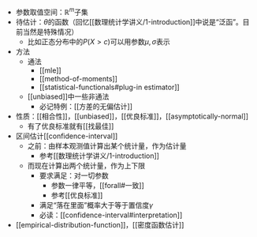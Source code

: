 - 参数取值空间：$\mathbb R^m$子集
- 待估计：$\theta$的函数（回忆[[数理统计学讲义/1-introduction]]中说是“泛函”。目前当然是特殊情况）
  - 比如正态分布中的$P(X>c)$可以用参数$\mu, \sigma$表示
- 方法
  - 通法
    - [[mle]]
    - [[method-of-moments]]
    - [[statistical-functionals#plug-in estimator]]
  - [[unbiased]]中一些非通法
    - 必记特例：[[方差的无偏估计]]
- 性质：[[相合性]]，[[unbiased]]，[[优良标准]]，[[asymptotically-normal]]
  - 有了优良标准就有[[找最佳]]
- 区间估计[[confidence-interval]]
  - 之前：由样本观测值计算出某个统计量，作为估计量
    - 参考[[数理统计学讲义/1-introduction]]
  - 而现在计算出两个统计量，作为上下限
    - 要求满足：对一切参数
      - 参数一律平等，[[forall#一致]]
      - 参考[[优良标准]]
    - 满足“落在里面”概率大于等于置信度$\gamma$
    - 必读：[[confidence-interval#interpretation]]
- [[empirical-distribution-function]]，[[密度函数估计]]